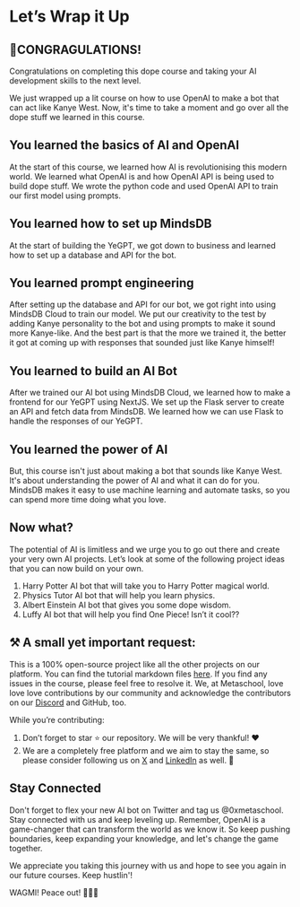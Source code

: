 # Let’s Wrap it Up

## 🎊CONGRAGULATIONS!

Congratulations on completing this dope course and taking your AI development skills to the next level.

We just wrapped up a lit course on how to use OpenAI to make a bot that can act like Kanye West. Now, it's time to take a moment and go over all the dope stuff we learned in this course.

## You learned the basics of AI and OpenAI

At the start of this course, we learned how AI is revolutionising this modern world. We learned what OpenAI is and how OpenAI API is being used to build dope stuff. We wrote the python code and used OpenAI API to train our first model using prompts.

## You learned how to set up MindsDB

At the start of building the YeGPT, we got down to business and learned how to set up a database and API for the bot.

## You learned prompt engineering

After setting up the database and API for our bot, we got right into using MindsDB Cloud to train our model. We put our creativity to the test by adding Kanye personality to the bot and using prompts to make it sound more Kanye-like. And the best part is that the more we trained it, the better it got at coming up with responses that sounded just like Kanye himself!

## You learned to build an AI Bot

After we trained our AI bot using MindsDB Cloud, we learned how to make a frontend for our YeGPT using NextJS. We set up the Flask server to create an API and fetch data from MindsDB. We learned how we can use Flask to handle the responses of our YeGPT.

## You learned the power of AI

But, this course isn't just about making a bot that sounds like Kanye West. It's about understanding the power of AI and what it can do for you. MindsDB makes it easy to use machine learning and automate tasks, so you can spend more time doing what you love.

## Now what?

The potential of AI is limitless and we urge you to go out there and create your very own AI projects. Let’s look at some of the following project ideas that you can now build on your own.

1. Harry Potter AI bot that will take you to Harry Potter magical world.
2. Physics Tutor AI bot that will help you learn physics.
3. Albert Einstein AI bot that gives you some dope wisdom.
4. Luffy AI bot that will help you find One Piece! Isn’t it cool??

## ⚒️ A small yet important request:

This is a 100% open-source project like all the other projects on our platform. You can find the tutorial markdown files [here](https://github.com/0xmetaschool/Learning-Projects/tree/main/Build%20a%20YeBot%20with%20OpenAI%20API). If you find any issues in the course, please feel free to resolve it. We, at Metaschool, love love love contributions by our community and acknowledge the contributors on our [Discord](https://discord.com/invite/vbVMUwXWgc) and GitHub, too.

While you’re contributing:

1. Don’t forget to star ⭐️ our repository. We will be very thankful! ❤️
2. We are a completely free platform and we aim to stay the same, so please consider following us on [X](https://bit.ly/yebot-course-twitter) and [LinkedIn](https://bit.ly/yebot-course-linkedin) as well. 🫶

## Stay Connected

Don't forget to flex your new AI bot on Twitter and tag us @0xmetaschool. Stay connected with us and keep leveling up. Remember, OpenAI is a game-changer that can transform the world as we know it. So keep pushing boundaries, keep expanding your knowledge, and let's change the game together.

We appreciate you taking this journey with us and hope to see you again in our future courses. Keep hustlin'!

WAGMI! Peace out! ✌🏻🔮